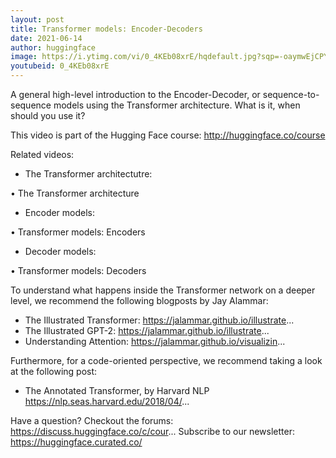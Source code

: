 ```yaml
---
layout: post
title: Transformer models: Encoder-Decoders
date: 2021-06-14
author: huggingface
image: https://i.ytimg.com/vi/0_4KEb08xrE/hqdefault.jpg?sqp=-oaymwEjCPYBEIoBSFryq4qpAxUIARUAAAAAGAElAADIQj0AgKJDeAE=&rs=AOn4CLDqoaS9Xo2jJrxXT3VPxOJMzRDzRw
youtubeid: 0_4KEb08xrE
---
```

A general high-level introduction to the Encoder-Decoder, or sequence-to-sequence models using the Transformer architecture. What is it, when should you use it?

This video is part of the Hugging Face course: http://huggingface.co/course

Related videos:
- The Transformer architectutre:   

 • The Transformer architecture  
- Encoder models:   

 • Transformer models: Encoders  
- Decoder models:   

 • Transformer models: Decoders  

To understand what happens inside the Transformer network on a deeper level, we recommend the following blogposts by Jay Alammar:
- The Illustrated Transformer: https://jalammar.github.io/illustrate...
- The Illustrated GPT-2: https://jalammar.github.io/illustrate...
- Understanding Attention: https://jalammar.github.io/visualizin...

Furthermore, for a code-oriented perspective, we recommend taking a look at the following post:
- The Annotated Transformer, by Harvard NLP https://nlp.seas.harvard.edu/2018/04/...

Have a question? Checkout the forums: https://discuss.huggingface.co/c/cour...
Subscribe to our newsletter: https://huggingface.curated.co/
